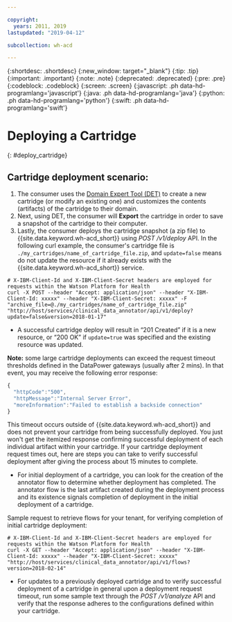 ```yaml
---

copyright:
  years: 2011, 2019
lastupdated: "2019-04-12"

subcollection: wh-acd

---
```


{:shortdesc: .shortdesc}
{:new_window: target="_blank"}
{:tip: .tip}
{:important: .important}
{:note: .note}
{:deprecated: .deprecated}
{:pre: .pre}
{:codeblock: .codeblock}
{:screen: .screen}
{:javascript: .ph data-hd-programlang='javascript'}
{:java: .ph data-hd-programlang='java'}
{:python: .ph data-hd-programlang='python'}
{:swift: .ph data-hd-programlang='swift'}

# Deploying a Cartridge
{: #deploy_cartridge}

## Cartridge deployment scenario:

1.  The consumer uses the [Domain Expert Tool (DET)](https://watsonpow01.rch.stglabs.ibm.com/services/cartridge_det/) to create a new cartridge (or modify an existing one) and customizes the contents (artifacts) of the cartridge to their domain.
2.  Next, using DET, the consumer will **Export** the cartridge in order to save a snapshot of the cartridge to their computer.
3.  Lastly, the consumer deploys the cartridge snapshot (a zip file) to  {{site.data.keyword.wh-acd_short}} using _POST /v1/deploy_ API. In the following curl example, the consumer's cartridge file is `./my_cartridges/name_of_cartridge_file.zip`, and `update=false` means do not update the resource if it already exists with the {{site.data.keyword.wh-acd_short}} service.

```console
# X-IBM-Client-Id and X-IBM-Client-Secret headers are employed for requests within the Watson Platform for Health
curl -X POST --header "Accept: application/json" --header "X-IBM-Client-Id: xxxxx" --header "X-IBM-Client-Secret: xxxxx" -F "archive_file=@./my_cartridges/name_of_cartridge_file.zip" "http://host/services/clinical_data_annotator/api/v1/deploy?update=false&version=2018-01-17"
```

* A successful cartridge deploy will result in <q>201 Created</q> if it is a new resource, or <q>200 OK</q> if `update=true` was specified and the existing resource was updated.

**Note:** some large cartridge deployments can exceed the request timeout thresholds defined in the DataPower gateways (usually after 2 mins). In that event, you may receive the following error response:

```javascript
{
  "httpCode":"500",
  "httpMessage":"Internal Server Error",
  "moreInformation":"Failed to establish a backside connection"
}
```

This timeout occurs outside of  {{site.data.keyword.wh-acd_short}} and does not prevent your cartridge from being successfully deployed. You just won't get the itemized response confirming successful deployment of each individual artifact within your cartridge. If your cartridge deployment request times out, here are steps you can take to verify successful deployment after giving the process about 15 minutes to complete.

* For initial deployment of a cartridge, you can look for the creation of the annotator flow to determine whether deployment has completed. The annotator flow is the last artifact created during the deployment process and its existence signals completion of deployment in the initial deployment of a cartridge.

Sample request to retrieve flows for your tenant, for verifying completion of initial cartridge deployment:

```console
# X-IBM-Client-Id and X-IBM-Client-Secret headers are employed for requests within the Watson Platform for Health
curl -X GET --header "Accept: application/json" --header "X-IBM-Client-Id: xxxxx" --header "X-IBM-Client-Secret: xxxxx" "http://host/services/clinical_data_annotator/api/v1/flows?version=2018-02-14"
```

* For updates to a previously deployed cartridge and to verify successful deployment of a cartridge in general upon a deployment request timeout, run some sample text through the _POST /v1/analyze_ API and verify that the response adheres to the configurations defined within your cartridge.

